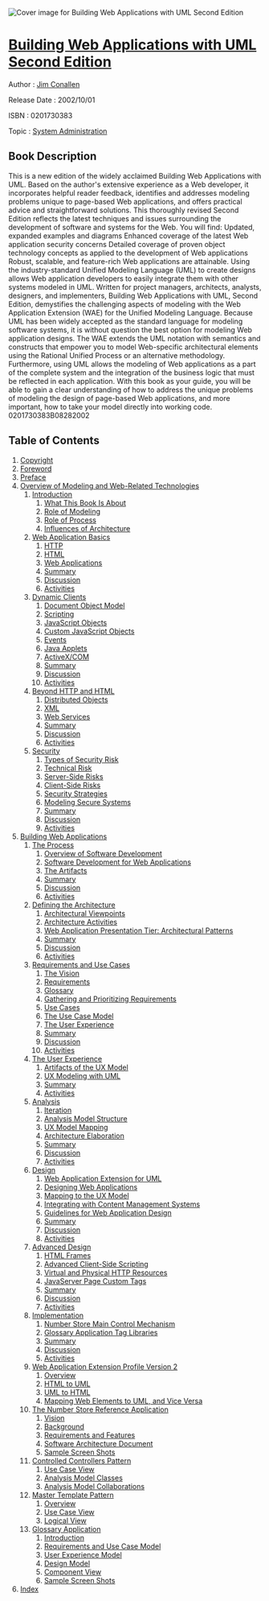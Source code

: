 ![Cover image for Building Web Applications with UML Second Edition](https://imgdetail.ebookreading.net/cover/cover/system_admin/EB0201730383.jpg)

[Building Web Applications with UML Second Edition](https://ebookreading.net/view/book/Building+Web+Applications+with+UML+Second+Edition-EB0201730383_1.html "Building Web Applications with UML Second Edition")
====================================================================================================================

Author : [Jim Conallen](https://ebookreading.net/search/author/Jim+Conallen)

Release Date : 2002/10/01

ISBN : 0201730383

Topic : [System Administration](https://ebookreading.net/search/category/system-administration)

Book Description
-----------------

This is a new edition of the widely acclaimed Building Web Applications with UML. Based on the author's extensive experience as a Web developer, it incorporates helpful reader feedback, identifies and addresses modeling problems unique to page-based Web applications, and offers practical advice and straightforward solutions.
This thoroughly revised Second Edition reflects the latest techniques and issues surrounding the development of software and systems for the Web. You will find:
Updated, expanded examples and diagrams
Enhanced coverage of the latest Web application security concerns
Detailed coverage of proven object technology concepts as applied to the development of Web applications
Robust, scalable, and feature-rich Web applications are attainable. Using the industry-standard Unified Modeling Language (UML) to create designs allows Web application developers to easily integrate them with other systems modeled in UML.
Written for project managers, architects, analysts, designers, and implementers, Building Web Applications with UML, Second Edition, demystifies the challenging aspects of modeling with the Web Application Extension (WAE) for the Unified Modeling Language. Because UML has been widely accepted as the standard language for modeling software systems, it is without question the best option for modeling Web application designs. The WAE extends the UML notation with semantics and constructs that empower you to model Web-specific architectural elements using the Rational Unified Process or an alternative methodology. Furthermore, using UML allows the modeling of Web applications as a part of the complete system and the integration of the business logic that must be reflected in each application.
With this book as your guide, you will be able to gain a clear understanding of how to address the unique problems of modeling the design of page-based Web applications, and more important, how to take your model directly into working code.
 0201730383B08282002
              
Table of Contents
-----------------

1. [Copyright](https://ebookreading.net/view/book/Building+Web+Applications+with+UML+Second+Edition-EB0201730383_1.html)
1. [Foreword](https://ebookreading.net/view/book/Building+Web+Applications+with+UML+Second+Edition-EB0201730383_2.html)
1. [Preface](https://ebookreading.net/view/book/Building+Web+Applications+with+UML+Second+Edition-EB0201730383_3.html)
1. [Overview of Modeling and Web-Related Technologies](https://ebookreading.net/view/book/Building+Web+Applications+with+UML+Second+Edition-EB0201730383_4.html)
    1. [Introduction](https://ebookreading.net/view/book/Building+Web+Applications+with+UML+Second+Edition-EB0201730383_5.html)
        1. [What This Book Is About](https://ebookreading.net/view/book/Building+Web+Applications+with+UML+Second+Edition-EB0201730383_6.html)
        1. [Role of Modeling](https://ebookreading.net/view/book/Building+Web+Applications+with+UML+Second+Edition-EB0201730383_7.html)
        1. [Role of Process](https://ebookreading.net/view/book/Building+Web+Applications+with+UML+Second+Edition-EB0201730383_8.html)
        1. [Influences of Architecture](https://ebookreading.net/view/book/Building+Web+Applications+with+UML+Second+Edition-EB0201730383_9.html)
    1. [Web Application Basics](https://ebookreading.net/view/book/Building+Web+Applications+with+UML+Second+Edition-EB0201730383_10.html)
        1. [HTTP](https://ebookreading.net/view/book/Building+Web+Applications+with+UML+Second+Edition-EB0201730383_11.html)
        1. [HTML](https://ebookreading.net/view/book/Building+Web+Applications+with+UML+Second+Edition-EB0201730383_12.html)
        1. [Web Applications](https://ebookreading.net/view/book/Building+Web+Applications+with+UML+Second+Edition-EB0201730383_13.html)
        1. [Summary](https://ebookreading.net/view/book/Building+Web+Applications+with+UML+Second+Edition-EB0201730383_14.html)
        1. [Discussion](https://ebookreading.net/view/book/Building+Web+Applications+with+UML+Second+Edition-EB0201730383_15.html)
        1. [Activities](https://ebookreading.net/view/book/Building+Web+Applications+with+UML+Second+Edition-EB0201730383_16.html)
    1. [Dynamic Clients](https://ebookreading.net/view/book/Building+Web+Applications+with+UML+Second+Edition-EB0201730383_17.html)
        1. [Document Object Model](https://ebookreading.net/view/book/Building+Web+Applications+with+UML+Second+Edition-EB0201730383_18.html)
        1. [Scripting](https://ebookreading.net/view/book/Building+Web+Applications+with+UML+Second+Edition-EB0201730383_19.html)
        1. [JavaScript Objects](https://ebookreading.net/view/book/Building+Web+Applications+with+UML+Second+Edition-EB0201730383_20.html)
        1. [Custom JavaScript Objects](https://ebookreading.net/view/book/Building+Web+Applications+with+UML+Second+Edition-EB0201730383_21.html)
        1. [Events](https://ebookreading.net/view/book/Building+Web+Applications+with+UML+Second+Edition-EB0201730383_22.html)
        1. [Java Applets](https://ebookreading.net/view/book/Building+Web+Applications+with+UML+Second+Edition-EB0201730383_23.html)
        1. [ActiveX/COM](https://ebookreading.net/view/book/Building+Web+Applications+with+UML+Second+Edition-EB0201730383_24.html)
        1. [Summary](https://ebookreading.net/view/book/Building+Web+Applications+with+UML+Second+Edition-EB0201730383_25.html)
        1. [Discussion](https://ebookreading.net/view/book/Building+Web+Applications+with+UML+Second+Edition-EB0201730383_26.html)
        1. [Activities](https://ebookreading.net/view/book/Building+Web+Applications+with+UML+Second+Edition-EB0201730383_27.html)
    1. [Beyond HTTP and HTML](https://ebookreading.net/view/book/Building+Web+Applications+with+UML+Second+Edition-EB0201730383_28.html)
        1. [Distributed Objects](https://ebookreading.net/view/book/Building+Web+Applications+with+UML+Second+Edition-EB0201730383_29.html)
        1. [XML](https://ebookreading.net/view/book/Building+Web+Applications+with+UML+Second+Edition-EB0201730383_30.html)
        1. [Web Services](https://ebookreading.net/view/book/Building+Web+Applications+with+UML+Second+Edition-EB0201730383_31.html)
        1. [Summary](https://ebookreading.net/view/book/Building+Web+Applications+with+UML+Second+Edition-EB0201730383_32.html)
        1. [Discussion](https://ebookreading.net/view/book/Building+Web+Applications+with+UML+Second+Edition-EB0201730383_33.html)
        1. [Activities](https://ebookreading.net/view/book/Building+Web+Applications+with+UML+Second+Edition-EB0201730383_34.html)
    1. [Security](https://ebookreading.net/view/book/Building+Web+Applications+with+UML+Second+Edition-EB0201730383_35.html)
        1. [Types of Security Risk](https://ebookreading.net/view/book/Building+Web+Applications+with+UML+Second+Edition-EB0201730383_36.html)
        1. [Technical Risk](https://ebookreading.net/view/book/Building+Web+Applications+with+UML+Second+Edition-EB0201730383_37.html)
        1. [Server-Side Risks](https://ebookreading.net/view/book/Building+Web+Applications+with+UML+Second+Edition-EB0201730383_38.html)
        1. [Client-Side Risks](https://ebookreading.net/view/book/Building+Web+Applications+with+UML+Second+Edition-EB0201730383_39.html)
        1. [Security Strategies](https://ebookreading.net/view/book/Building+Web+Applications+with+UML+Second+Edition-EB0201730383_40.html)
        1. [Modeling Secure Systems](https://ebookreading.net/view/book/Building+Web+Applications+with+UML+Second+Edition-EB0201730383_41.html)
        1. [Summary](https://ebookreading.net/view/book/Building+Web+Applications+with+UML+Second+Edition-EB0201730383_42.html)
        1. [Discussion](https://ebookreading.net/view/book/Building+Web+Applications+with+UML+Second+Edition-EB0201730383_43.html)
        1. [Activities](https://ebookreading.net/view/book/Building+Web+Applications+with+UML+Second+Edition-EB0201730383_44.html)
1. [Building Web Applications](https://ebookreading.net/view/book/Building+Web+Applications+with+UML+Second+Edition-EB0201730383_45.html)
    1. [The Process](https://ebookreading.net/view/book/Building+Web+Applications+with+UML+Second+Edition-EB0201730383_46.html)
        1. [Overview of Software Development](https://ebookreading.net/view/book/Building+Web+Applications+with+UML+Second+Edition-EB0201730383_47.html)
        1. [Software Development for Web Applications](https://ebookreading.net/view/book/Building+Web+Applications+with+UML+Second+Edition-EB0201730383_48.html)
        1. [The Artifacts](https://ebookreading.net/view/book/Building+Web+Applications+with+UML+Second+Edition-EB0201730383_49.html)
        1. [Summary](https://ebookreading.net/view/book/Building+Web+Applications+with+UML+Second+Edition-EB0201730383_50.html)
        1. [Discussion](https://ebookreading.net/view/book/Building+Web+Applications+with+UML+Second+Edition-EB0201730383_51.html)
        1. [Activities](https://ebookreading.net/view/book/Building+Web+Applications+with+UML+Second+Edition-EB0201730383_52.html)
    1. [Defining the Architecture](https://ebookreading.net/view/book/Building+Web+Applications+with+UML+Second+Edition-EB0201730383_53.html)
        1. [Architectural Viewpoints](https://ebookreading.net/view/book/Building+Web+Applications+with+UML+Second+Edition-EB0201730383_54.html)
        1. [Architecture Activities](https://ebookreading.net/view/book/Building+Web+Applications+with+UML+Second+Edition-EB0201730383_55.html)
        1. [Web Application Presentation Tier: Architectural Patterns](https://ebookreading.net/view/book/Building+Web+Applications+with+UML+Second+Edition-EB0201730383_56.html)
        1. [Summary](https://ebookreading.net/view/book/Building+Web+Applications+with+UML+Second+Edition-EB0201730383_57.html)
        1. [Discussion](https://ebookreading.net/view/book/Building+Web+Applications+with+UML+Second+Edition-EB0201730383_58.html)
        1. [Activities](https://ebookreading.net/view/book/Building+Web+Applications+with+UML+Second+Edition-EB0201730383_59.html)
    1. [Requirements and Use Cases](https://ebookreading.net/view/book/Building+Web+Applications+with+UML+Second+Edition-EB0201730383_60.html)
        1. [The Vision](https://ebookreading.net/view/book/Building+Web+Applications+with+UML+Second+Edition-EB0201730383_61.html)
        1. [Requirements](https://ebookreading.net/view/book/Building+Web+Applications+with+UML+Second+Edition-EB0201730383_62.html)
        1. [Glossary](https://ebookreading.net/view/book/Building+Web+Applications+with+UML+Second+Edition-EB0201730383_63.html)
        1. [Gathering and Prioritizing Requirements](https://ebookreading.net/view/book/Building+Web+Applications+with+UML+Second+Edition-EB0201730383_64.html)
        1. [Use Cases](https://ebookreading.net/view/book/Building+Web+Applications+with+UML+Second+Edition-EB0201730383_65.html)
        1. [The Use Case Model](https://ebookreading.net/view/book/Building+Web+Applications+with+UML+Second+Edition-EB0201730383_66.html)
        1. [The User Experience](https://ebookreading.net/view/book/Building+Web+Applications+with+UML+Second+Edition-EB0201730383_67.html)
        1. [Summary](https://ebookreading.net/view/book/Building+Web+Applications+with+UML+Second+Edition-EB0201730383_68.html)
        1. [Discussion](https://ebookreading.net/view/book/Building+Web+Applications+with+UML+Second+Edition-EB0201730383_69.html)
        1. [Activities](https://ebookreading.net/view/book/Building+Web+Applications+with+UML+Second+Edition-EB0201730383_70.html)
    1. [The User Experience](https://ebookreading.net/view/book/Building+Web+Applications+with+UML+Second+Edition-EB0201730383_71.html)
        1. [Artifacts of the UX Model](https://ebookreading.net/view/book/Building+Web+Applications+with+UML+Second+Edition-EB0201730383_72.html)
        1. [UX Modeling with UML](https://ebookreading.net/view/book/Building+Web+Applications+with+UML+Second+Edition-EB0201730383_73.html)
        1. [Summary](https://ebookreading.net/view/book/Building+Web+Applications+with+UML+Second+Edition-EB0201730383_74.html)
        1. [Activities](https://ebookreading.net/view/book/Building+Web+Applications+with+UML+Second+Edition-EB0201730383_75.html)
    1. [Analysis](https://ebookreading.net/view/book/Building+Web+Applications+with+UML+Second+Edition-EB0201730383_76.html)
        1. [Iteration](https://ebookreading.net/view/book/Building+Web+Applications+with+UML+Second+Edition-EB0201730383_77.html)
        1. [Analysis Model Structure](https://ebookreading.net/view/book/Building+Web+Applications+with+UML+Second+Edition-EB0201730383_78.html)
        1. [UX Model Mapping](https://ebookreading.net/view/book/Building+Web+Applications+with+UML+Second+Edition-EB0201730383_79.html)
        1. [Architecture Elaboration](https://ebookreading.net/view/book/Building+Web+Applications+with+UML+Second+Edition-EB0201730383_80.html)
        1. [Summary](https://ebookreading.net/view/book/Building+Web+Applications+with+UML+Second+Edition-EB0201730383_81.html)
        1. [Discussion](https://ebookreading.net/view/book/Building+Web+Applications+with+UML+Second+Edition-EB0201730383_82.html)
        1. [Activities](https://ebookreading.net/view/book/Building+Web+Applications+with+UML+Second+Edition-EB0201730383_83.html)
    1. [Design](https://ebookreading.net/view/book/Building+Web+Applications+with+UML+Second+Edition-EB0201730383_84.html)
        1. [Web Application Extension for UML](https://ebookreading.net/view/book/Building+Web+Applications+with+UML+Second+Edition-EB0201730383_85.html)
        1. [Designing Web Applications](https://ebookreading.net/view/book/Building+Web+Applications+with+UML+Second+Edition-EB0201730383_86.html)
        1. [Mapping to the UX Model](https://ebookreading.net/view/book/Building+Web+Applications+with+UML+Second+Edition-EB0201730383_87.html)
        1. [Integrating with Content Management Systems](https://ebookreading.net/view/book/Building+Web+Applications+with+UML+Second+Edition-EB0201730383_88.html)
        1. [Guidelines for Web Application Design](https://ebookreading.net/view/book/Building+Web+Applications+with+UML+Second+Edition-EB0201730383_89.html)
        1. [Summary](https://ebookreading.net/view/book/Building+Web+Applications+with+UML+Second+Edition-EB0201730383_90.html)
        1. [Discussion](https://ebookreading.net/view/book/Building+Web+Applications+with+UML+Second+Edition-EB0201730383_91.html)
        1. [Activities](https://ebookreading.net/view/book/Building+Web+Applications+with+UML+Second+Edition-EB0201730383_92.html)
    1. [Advanced Design](https://ebookreading.net/view/book/Building+Web+Applications+with+UML+Second+Edition-EB0201730383_93.html)
        1. [HTML Frames](https://ebookreading.net/view/book/Building+Web+Applications+with+UML+Second+Edition-EB0201730383_94.html)
        1. [Advanced Client-Side Scripting](https://ebookreading.net/view/book/Building+Web+Applications+with+UML+Second+Edition-EB0201730383_95.html)
        1. [Virtual and Physical HTTP Resources](https://ebookreading.net/view/book/Building+Web+Applications+with+UML+Second+Edition-EB0201730383_96.html)
        1. [JavaServer Page Custom Tags](https://ebookreading.net/view/book/Building+Web+Applications+with+UML+Second+Edition-EB0201730383_97.html)
        1. [Summary](https://ebookreading.net/view/book/Building+Web+Applications+with+UML+Second+Edition-EB0201730383_98.html)
        1. [Discussion](https://ebookreading.net/view/book/Building+Web+Applications+with+UML+Second+Edition-EB0201730383_99.html)
        1. [Activities](https://ebookreading.net/view/book/Building+Web+Applications+with+UML+Second+Edition-EB0201730383_100.html)
    1. [Implementation](https://ebookreading.net/view/book/Building+Web+Applications+with+UML+Second+Edition-EB0201730383_101.html)
        1. [Number Store Main Control Mechanism](https://ebookreading.net/view/book/Building+Web+Applications+with+UML+Second+Edition-EB0201730383_102.html)
        1. [Glossary Application Tag Libraries](https://ebookreading.net/view/book/Building+Web+Applications+with+UML+Second+Edition-EB0201730383_103.html)
        1. [Summary](https://ebookreading.net/view/book/Building+Web+Applications+with+UML+Second+Edition-EB0201730383_104.html)
        1. [Discussion](https://ebookreading.net/view/book/Building+Web+Applications+with+UML+Second+Edition-EB0201730383_105.html)
        1. [Activities](https://ebookreading.net/view/book/Building+Web+Applications+with+UML+Second+Edition-EB0201730383_106.html)
    1. [Web Application Extension Profile Version 2](https://ebookreading.net/view/book/Building+Web+Applications+with+UML+Second+Edition-EB0201730383_107.html)
        1. [Overview](https://ebookreading.net/view/book/Building+Web+Applications+with+UML+Second+Edition-EB0201730383_108.html)
        1. [HTML to UML](https://ebookreading.net/view/book/Building+Web+Applications+with+UML+Second+Edition-EB0201730383_109.html)
        1. [UML to HTML](https://ebookreading.net/view/book/Building+Web+Applications+with+UML+Second+Edition-EB0201730383_110.html)
        1. [Mapping Web Elements to UML, and Vice Versa](https://ebookreading.net/view/book/Building+Web+Applications+with+UML+Second+Edition-EB0201730383_111.html)
    1. [The Number Store Reference Application](https://ebookreading.net/view/book/Building+Web+Applications+with+UML+Second+Edition-EB0201730383_112.html)
        1. [Vision](https://ebookreading.net/view/book/Building+Web+Applications+with+UML+Second+Edition-EB0201730383_113.html)
        1. [Background](https://ebookreading.net/view/book/Building+Web+Applications+with+UML+Second+Edition-EB0201730383_114.html)
        1. [Requirements and Features](https://ebookreading.net/view/book/Building+Web+Applications+with+UML+Second+Edition-EB0201730383_115.html)
        1. [Software Architecture Document](https://ebookreading.net/view/book/Building+Web+Applications+with+UML+Second+Edition-EB0201730383_116.html)
        1. [Sample Screen Shots](https://ebookreading.net/view/book/Building+Web+Applications+with+UML+Second+Edition-EB0201730383_117.html)
    1. [Controlled Controllers Pattern](https://ebookreading.net/view/book/Building+Web+Applications+with+UML+Second+Edition-EB0201730383_118.html)
        1. [Use Case View](https://ebookreading.net/view/book/Building+Web+Applications+with+UML+Second+Edition-EB0201730383_119.html)
        1. [Analysis Model Classes](https://ebookreading.net/view/book/Building+Web+Applications+with+UML+Second+Edition-EB0201730383_120.html)
        1. [Analysis Model Collaborations](https://ebookreading.net/view/book/Building+Web+Applications+with+UML+Second+Edition-EB0201730383_121.html)
    1. [Master Template Pattern](https://ebookreading.net/view/book/Building+Web+Applications+with+UML+Second+Edition-EB0201730383_122.html)
        1. [Overview](https://ebookreading.net/view/book/Building+Web+Applications+with+UML+Second+Edition-EB0201730383_123.html)
        1. [Use Case View](https://ebookreading.net/view/book/Building+Web+Applications+with+UML+Second+Edition-EB0201730383_124.html)
        1. [Logical View](https://ebookreading.net/view/book/Building+Web+Applications+with+UML+Second+Edition-EB0201730383_125.html)
    1. [Glossary Application](https://ebookreading.net/view/book/Building+Web+Applications+with+UML+Second+Edition-EB0201730383_126.html)
        1. [Introduction](https://ebookreading.net/view/book/Building+Web+Applications+with+UML+Second+Edition-EB0201730383_127.html)
        1. [Requirements and Use Case Model](https://ebookreading.net/view/book/Building+Web+Applications+with+UML+Second+Edition-EB0201730383_128.html)
        1. [User Experience Model](https://ebookreading.net/view/book/Building+Web+Applications+with+UML+Second+Edition-EB0201730383_129.html)
        1. [Design Model](https://ebookreading.net/view/book/Building+Web+Applications+with+UML+Second+Edition-EB0201730383_130.html)
        1. [Component View](https://ebookreading.net/view/book/Building+Web+Applications+with+UML+Second+Edition-EB0201730383_131.html)
        1. [Sample Screen Shots](https://ebookreading.net/view/book/Building+Web+Applications+with+UML+Second+Edition-EB0201730383_132.html)
1. [Index](https://ebookreading.net/view/book/Building+Web+Applications+with+UML+Second+Edition-EB0201730383_133.html)

